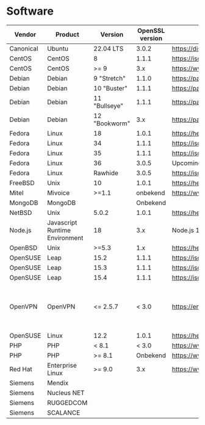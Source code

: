 # Software

| Vendor | Product | Version | OpenSSL version | Reference | Notes |
|--------|---------|---------|-----------------|-----------|-------|
| Canonical |	Ubuntu | 22.04 LTS | 3.0.2 | https://discourse.ubuntu.com/t/openssl-3-0-transition-plans/24453 | |
| CentOS | CentOS | 8 | 1.1.1 | https://isc.sans.edu/diary/Upcoming+Critical+OpenSSL+Vulnerability+What+will+be+Affected/29192/ | |
| CentOS | CentOS | >= 9 | 3.x | https://www.redhat.com/en/blog/experience-bringing-openssl-30-rhel-and-fedora | |
| Debian | Debian	| 9 "Stretch"	| 1.1.0 |	https://packages.debian.org/stretch/openssl	| |
| Debian | Debian | 10 "Buster"	| 1.1.1	| https://packages.debian.org/buster/openssl | |
| Debian | Debian | 11 "Bullseye"	| 1.1.1	| https://packages.debian.org/bullseye/openssl | |
| Debian | Debian | 12 "Bookworm" | 3.x | https://packages.debian.org/bookworm/openssl | |
| Fedora | Linux | 18 | 1.0.1 | https://heartbleed.com | |
| Fedora | Linux | 34 | 1.1.1 | https://isc.sans.edu/diary/Upcoming+Critical+OpenSSL+Vulnerability+What+will+be+Affected/29192/	| |
| Fedora | Linux | 35	| 1.1.1	| https://isc.sans.edu/diary/Upcoming+Critical+OpenSSL+Vulnerability+What+will+be+Affected/29192/	| |
| Fedora | Linux | 36 | 3.0.5 | Upcoming Critical OpenSSL Vulnerability: What will be Affected? - SANS Internet Storm Center | |
| Fedora | Linux | Rawhide | 3.0.5 | https://isc.sans.edu/diary/Upcoming+Critical+OpenSSL+Vulnerability+What+will+be+Affected/29192/ | |
| FreeBSD | Unix | 10 | 1.0.1 | https://heartbleed.com | |
| Mitel | Mivoice | >=1.1 | onbekend | https://www.cvedetails.com/cve/CVE-2014-0160	| |
| MongoDB | MongoDB	| | Onbekend | | |
| NetBSD | Unix | 5.0.2 | 1.0.1 | https://heartbleed.com | |	
| Node.js | Javascript Runtime Environment | 18 | 3.x | Node.js 18 updates OpenSSL support, enables fetch API | InfoWorld	|
| OpenBSD | Unix | >=5.3 | 1.x | https://heartbleed.com	| |
| OpenSUSE | Leap | 15.2 | 1.1.1 | https://isc.sans.edu/diary/Upcoming+Critical+OpenSSL+Vulnerability+What+will+be+Affected/29192/ | |
| OpenSUSE | Leap | 15.3 | 1.1.1 | https://isc.sans.edu/diary/Upcoming+Critical+OpenSSL+Vulnerability+What+will+be+Affected/29192/ | |
| OpenSUSE | Leap | 15.4 | 1.1.1 | https://isc.sans.edu/diary/Upcoming+Critical+OpenSSL+Vulnerability+What+will+be+Affected/29192/ | |
| OpenVPN | OpenVPN | <= 2.5.7 | < 3.0 | https://en.wikipedia.org/wiki/OpenVPN | https://openvpn.net/community-downloads/ Volwaardige ondersteuning voor OpenSSL 3 start in een toekomstige (nog niet uitgebrachte) versie van OpenVPN 2.6. |
| OpenSUSE | Linux | 12.2 | 1.0.1 | https://heartbleed.com | 
| PHP | PHP | < 8.1 | < 3.0 | https://www.php.net/manual/en/openssl.requirements.php | | 
| PHP	| PHP	| >= 8.1 | Onbekend | https://www.php.net/manual/en/openssl.requirements.php | |
| Red Hat | Enterprise Linux | >= 9.0 | 3.x	| https://www.redhat.com/en/blog/experience-bringing-openssl-30-rhel-and-fedora	| | 
| Siemens | Mendix | | | |
| Siemens | Nucleus NET	| | | |
| Siemens | RUGGEDCOM	| | | |
| Siemens | SCALANCE | | | |
